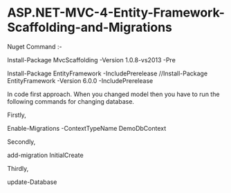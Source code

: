 # ASP.NET-MVC-4-Entity-Framework-Scaffolding-and-Migrations


Nuget Command :- 

  Install-Package MvcScaffolding -Version 1.0.8-vs2013 -Pre

  Install-Package EntityFramework -IncludePrerelease   //Install-Package EntityFramework -Version 6.0.0 -IncludePrerelease

In code first approach. When you changed model then you have to run the following commands for changing database.

Firstly,

  Enable-Migrations -ContextTypeName DemoDbContext

Secondly,

  add-migration InitialCreate

Thirdly,

  update-Database
